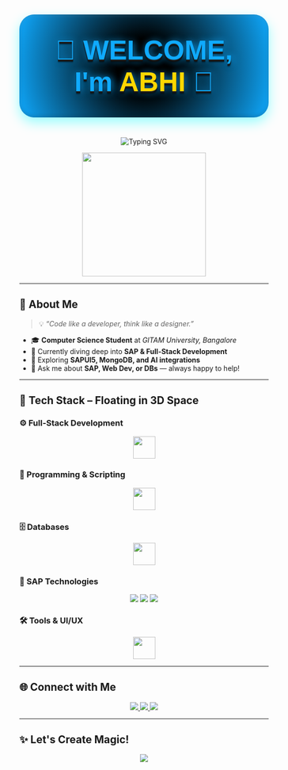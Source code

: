 <!-- Header Title with Strong 3D Effects -->
<h1 align="center" style="
  font-family: 'Orbitron', sans-serif;
  font-size: 55px;
  font-weight: 900;
  color: #0FAAFF;
  background: radial-gradient(circle at center, #000000 20%, #0FAAFF 100%);
  padding: 40px;
  border-radius: 30px;
  width: fit-content;
  margin: 40px auto;
  text-shadow: 
    0 2px 0 #222, 
    0 4px 0 #111, 
    0 6px 2px rgba(0,0,0,0.4), 
    0 8px 10px rgba(0,0,0,0.3),
    2px 2px 15px #0FAAFF;
  box-shadow:
    0 10px 25px rgba(0, 255, 255, 0.4),
    inset 0 2px 8px rgba(255,255,255,0.1),
    inset 0 -2px 8px rgba(0,0,0,0.2);
">
  🎯 WELCOME, I'm <span style="color:#FFD700;">ABHI</span> 🚀
</h1>

<!-- Typing Banner -->
<p align="center">
  <img src="https://readme-typing-svg.demolab.com?font=Orbitron&size=28&duration=3000&pause=1000&color=00FFD1&center=true&vCenter=true&width=700&lines=💡+SAP+Developer+%7C+Full+Stack+Learner+%7C+AI+Explorer;👨‍💻+Code.+Innovate.+Repeat." alt="Typing SVG" />
</p>


<p align="center">
  <img src="https://user-images.githubusercontent.com/89788178/235298118-4c98504d-7c3a-4d30-b2a7-ccc3d89c45ac.gif" width="250"/>
</p>

---

## 🌟 About Me  

> 💡 *“Code like a developer, think like a designer.”*

- 🎓 **Computer Science Student** at *GITAM University, Bangalore*  
- 💼 Currently diving deep into **SAP & Full-Stack Development**  
- 🧠 Exploring **SAPUI5, MongoDB, and AI integrations**  
- 💬 Ask me about **SAP, Web Dev, or DBs** — always happy to help!

---

## 🧰 Tech Stack – Floating in 3D Space

### ⚙️ Full-Stack Development
<div align="center">
  <img src="https://skillicons.dev/icons?i=html,css,js,vue,react,nodejs" height="45"/>
</div>

### 🧠 Programming & Scripting  
<div align="center">
  <img src="https://skillicons.dev/icons?i=python,c" height="45"/>
</div>

### 🗄️ Databases  
<div align="center">
  <img src="https://skillicons.dev/icons?i=mongodb,mysql" height="45"/>
</div>

### 🧩 SAP Technologies  
<div align="center">
  <img src="https://img.shields.io/badge/SAP-0FAAFF?style=for-the-badge&logo=sap&logoColor=white"/>
  <img src="https://img.shields.io/badge/SAPUI5-35495E?style=for-the-badge&logo=sap&logoColor=white"/>
  <img src="https://img.shields.io/badge/SAP%20S/4HANA-0FAAFF?style=for-the-badge&logo=sap&logoColor=white"/>
</div>

### 🛠️ Tools & UI/UX  
<div align="center">
  <img src="https://skillicons.dev/icons?i=git,github,vscode,figma" height="45"/>
</div>

---

## 🌐 Connect with Me

<p align="center">
  <a href="https://www.linkedin.com/in/svabhilash/">
    <img src="https://img.shields.io/badge/LinkedIn-blue?style=for-the-badge&logo=linkedin&logoColor=white"/>
  </a>
  <a href="mailto:sattaruvenkataabhilash@gmail.com">
    <img src="https://img.shields.io/badge/Gmail-Contact-red?style=for-the-badge&logo=gmail&logoColor=white"/>
  </a>
  <a href="https://github.com/Abhi-godse">
    <img src="https://img.shields.io/badge/GitHub-Abhi--godse-black?style=for-the-badge&logo=github"/>
  </a>
</p>

---

## ✨ Let's Create Magic!
<p align="center">
  <img src="https://readme-typing-svg.demolab.com?font=Fira+Code&size=24&pause=1000&color=F7F7F7&background=0FAAFFFF&center=true&vCenter=true&width=435&lines=Code.+Build.+Innovate."/>
</p>
